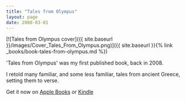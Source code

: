 ```yaml
---
title: "Tales from Olympus"
layout: page
date: 2008-03-01
---
```


[![Tales from Olympus cover]({{ site.baseurl }}/images/Cover_Tales_From_Olympus.png)]({{ site.baseurl }}{% link _books/book-tales-from-olympus.md %})

'Tales from Olympus' was my first published book, back in 2008.

I retold many familiar, and some less familiar, tales from ancient Greece, setting them to verse. 

Get it now on [Apple Books](https://apple.co/3U01Gcc) or [Kindle](https://www.amazon.co.uk/Tales-Olympus-M-B-OReilly-ebook/dp/B0047O2PJO/ref=sr_1_4?crid=1E9OXRWVHQVOO&keywords=Tales+From+Olympus&qid=1666905126&qu=eyJxc2MiOiIwLjAwIiwicXNhIjoiMC4wMCIsInFzcCI6IjAuMDAifQ%3D%3D&s=digital-text&sprefix=tales+from+olympus%2Cdigital-text%2C136&sr=1-4)
